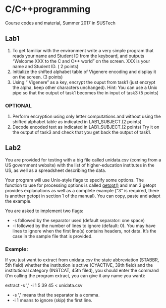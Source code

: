 # C/C++programming
Course codes and material, Summer 2017 in SUSTech

## Lab1
1.	To get familiar with the environment write a very simple program that reads your name and Student ID from the keyboard, and outputs “Welcome XXX to the C and C++ world” on the screen. XXX is your name and Student ID. ( 2 points)
2.	Initialize the shifted alphabet table of Vigenere encoding and display it on the screen. (3 points)
3.	Using “ Vigenere” as a key, encrypt the ouput from task1 (just encrypt the alpha, keep other characters unchanged). Hint: You can use a Unix pipe so that the output of task1 becomes the in input of task3 (5 points)
### OPTIONAL
1.	Perform encryption using only letter computations and without using the shifted alphabet table as indicated in LAB1_SUBJECT.(2 points)
2.	Decode encoded text as indicated in LAB1_SUBJECT.(2 points) Try it on the output of task3 and check that you get back the output of task1.

## Lab2
You are provided for testing with a big file called unidata.csv (coming from a US government website) with the list of higher-education institutes in the US, as well as a spreadsheet describing the data.

Your program will use Unix-style flags to specify some options. The function to use for processing options is called [getopt()](https://linux.die.net/man/3/getopt) and man 3 getopt provides explanations as well as a complete example ("3" is required, there is another getopt in section 1 of the manual). You can copy, paste and adapt the example.

You are asked to implement two flags:
* -s followed by the separator used (default separator: one space)
* -i followed by the number of lines to ignore (default: 0). You may have lines to ignore when the first line(s) contains headers, not data. It’s the case in the sample file that is provided.
### Example:
If you just want to extract from unidata.csv the state abbreviation (STABBR, 5th field) whether the institution is active (CYACTIVE, 39th field) and the institutional category (INSTCAT, 45th filed), you should enter the command (I’m calling the program extract, you can give it any name you want):

extract -s ',' -i 1 5 39 45 < unidata.csv
* -s ',' means that the separator is a comma.
* -i 1 means to ignore (skip) the first line.
